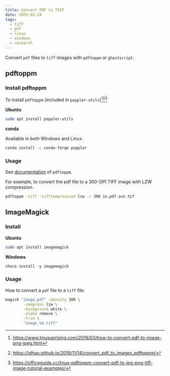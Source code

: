 ```yaml
---
title: Convert PDF to TIFF
date: 2025-02-19
tags:
  - tiff
  - pdf
  - linux
  - windows
  - research
---
```


Convert `pdf` files to `tiff` images with `pdftoppm` or `ghostscript`.

<!-- more -->

## pdftoppm

[^2]: https://www.linuxuprising.com/2019/03/how-to-convert-pdf-to-image-png-jpeg.html
[^3]: https://jdhao.github.io/2019/11/14/convert_pdf_to_images_pdftoppm/
[^4]: https://officeguide.cc/linux-pdftoppm-convert-pdf-to-jpg-png-tiff-image-tutorial-examples/

### Install pdftoppm

To install `pdftoppm` (included in `poppler-utils`)[^2][^3][^4]

**Ubuntu**

```sh
sudo apt install poppler-utils
```

**conda**

Available in both Windows and Linux.

```sh
conda install -c conda-forge poppler
```

### Usage

See [documentation](https://www.mankier.com/1/pdftoppm) of `pdftoppm`.

For example, to convert the pdf file to a 300-DPI TIFF image with LZW compression.

```sh
pdftoppm -tiff -tiffcompression lzw -r 300 in.pdf out.tif
```

## ImageMagick

### Install

**Ubuntu**

```sh
sudo apt install imagemagick
```

**Windows**

```powershell
choco install -y imagemagick
```

### Usage

How to convert a `pdf` file to a `tiff` file:

```sh
magick "image.pdf" -density 300 \
        -compress lzw \
        -background white \
        -alpha remove \
        -trim \
        "image_%d.tiff"
```
